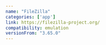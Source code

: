 ```yaml
---
name: "FileZilla"
categories: ['app']
link: https://filezilla-project.org/
compatibility: emulation
versionFrom: "3.65.0"
---
```


